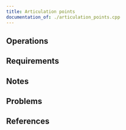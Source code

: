 ```yaml
---
title: Articulation points
documentation_of: ./articulation_points.cpp
---
```


## Operations

## Requirements

## Notes

## Problems

## References
